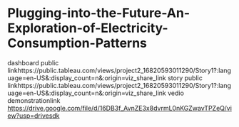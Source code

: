 # Plugging-into-the-Future-An-Exploration-of-Electricity-Consumption-Patterns


dashboard public linkhttps://public.tableau.com/views/project2_16820593011290/Story1?:language=en-US&:display_count=n&:origin=viz_share_link
story public linkhttps://public.tableau.com/views/project2_16820593011290/Story1?:language=en-US&:display_count=n&:origin=viz_share_link
vedio demonstrationlink https://drive.google.com/file/d/16DB3f_AvnZE3x8dvrmL0nKGZwavTPZeQ/view?usp=drivesdk
